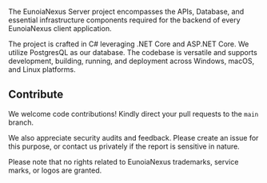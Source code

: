 The EunoiaNexus Server project encompasses the APIs, Database, and essential infrastructure components required for the backend of every EunoiaNexus client application.

The project is crafted in C# leveraging .NET Core and ASP.NET Core. We utilize PostgresQL as our database. The codebase is versatile and supports development, building, running, and deployment across Windows, macOS, and Linux platforms.

## Contribute
We welcome code contributions! Kindly direct your pull requests to the `main` branch.

We also appreciate security audits and feedback. Please create an issue for this purpose, or contact us privately if the report is sensitive in nature.

Please note that no rights related to EunoiaNexus trademarks, service marks, or logos are granted.

